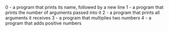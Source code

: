 0 - a program that prints its name, followed by a new line
1 - a program that prints the number of arguments passed into it
2 - a program that prints all arguments it receives
3 - a program that multiplies two numbers
4 - a program that adds positive numbers
